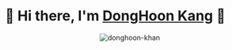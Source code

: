 # 👋 Hi there, I'm [DongHoon Kang](https://donghoon-khan.github.io/) 👋
<p align="center"> <img src="https://github-readme-stats.vercel.app/api?username=donghoon-khan&count_private=true&show_icons=true&theme=radical" alt=donghoon-khan /> </p>
